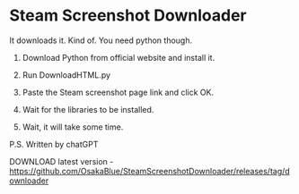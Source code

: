 # Steam Screenshot Downloader
It downloads it. Kind of. You need python though.


1. Download Python from official website and install it.

2. Run DownloadHTML.py

3. Paste the Steam screenshot page link and click OK.

4. Wait for the libraries to be installed.

5. Wait, it will take some time.

P.S. Written by chatGPT


DOWNLOAD latest version - https://github.com/OsakaBlue/SteamScreenshotDownloader/releases/tag/downloader
